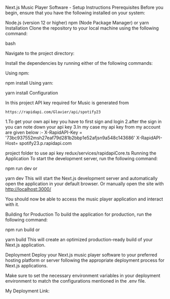 Next.js Music Player Software - Setup Instructions
Prerequisites
Before you begin, ensure that you have the following installed on your system:

Node.js (version 12 or higher)
npm (Node Package Manager) or yarn
Installation
Clone the repository to your local machine using the following command:

bash


Navigate to the project directory:


Install the dependencies by running either of the following commands:

Using npm:

npm install
Using yarn:

yarn install
Configuration

In this project API key required for Music is generated from

    https://rapidapi.com/Glavier/api/spotify23

 1.To get your own api key  you have to first sign and login
 2.after the sign in  you can note down your api key
 3.In my case my api key from my account are given below :-
X-RapidAPI-Key = '73bc937552msh27eaf79d281b2bbp1e52afjsn9a548c143686'
X-RapidAPI-Host= spotify23.p.rapidapi.com



 project folder to use api key  redux/services/rapidapiCore.ts
Running the Application
To start the development server, run the following command:

npm run dev
or

yarn dev
This will start the Next.js development server and automatically open the application in your default browser.
Or manually open the site with <http://localhost:3000/>

You should now be able to access the music player application and interact with it.

Building for Production
To build the application for production, run the following command:

npm run build
or

yarn build
This will create an optimized production-ready build of your Next.js application.

Deployment
Deploy your Next.js music player software to your preferred hosting platform or server following the appropriate deployment process for Next.js applications.

Make sure to set the necessary environment variables in your deployment environment to match the configurations mentioned in the .env file.

My Deployment Link:

